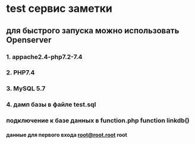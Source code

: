 # test сервис заметки

## для быстрого запуска можно использовать Openserver

### 1. appache2.4-php7.2-7.4

### 2. PHP7.4

### 3. MySQL 5.7

### 4. дамп базы в файле test.sql

### подключение к базе данных в function.php function linkdb()

#### данные для первого входа root@root.root root